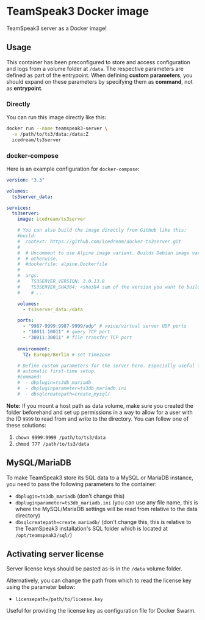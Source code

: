 # TeamSpeak3 Docker image

TeamSpeak3 server as a Docker image!

## Usage

This container has been preconfigured to store and access configuration and
logs from a volume folder at `/data`. The respective parameters are defined as
part of the entrypoint. When defining **custom parameters**, you should expand
on these parameters by specifying them as __command__, not as __entrypoint__.

### Directly

You can run this image directly like this:

```sh
docker run --name teamspeak3-server \
  -v /path/to/ts3/data:/data:Z
  icedream/ts3server
```

### docker-compose

Here is an example configuration for `docker-compose`:

```yaml
version: "3.3"

volumes:
  ts3server_data:

services:
  ts3server:
    image: icedream/ts3server

    # You can also build the image directly from GitHub like this:
    #build:
    #  context: https://github.com/icedream/docker-ts3server.git
    #
    #  # Uncomment to use Alpine image variant. Builds Debian image variant
    #  # otherwise.
    #  #dockerfile: alpine.Dockerfile
    #  
    #  args:
    #    TS3SERVER_VERSION: 3.0.13.8
    #    TS3SERVER_SHA384: <sha384 sum of the version you want to build for>
    #    # ...

    volumes:
      - ts3server_data:/data

    ports:
      - "9987-9999:9987-9999/udp" # voice/virtual server UDP ports
      - "10011:10011" # query TCP port
      - "30011:30011" # file transfer TCP port
    
    environment:
      TZ: Europe/Berlin # set timezone

    # Define custom parameters for the server here. Especially useful for
    # automatic first-time setup.
    #command:
    #  - dbplugin=ts3db_mariadb
    #  - dbpluginparameter=ts3db_mariadb.ini
    #  - dbsqlcreatepath=create_mysql/
```

**Note:** If you mount a host path as data volume, make sure you created the
folder beforehand and set up permissions in a way to allow for a user with the
ID `9999` to read from and write to the directory. You can follow one of these
solutions:

1. `chown 9999:9999 /path/to/ts3/data`
2. `chmod 777 /path/to/ts3/data`

## MySQL/MariaDB

To make TeamSpeak3 store its SQL data to a MySQL or MariaDB instance, you need
to pass the following parameters to the container:

- `dbplugin=ts3db_mariadb` (don't change this)
- `dbpluginparameter=ts3db_mariadb.ini` (you can use any file name, this is where the MySQL/MariaDB settings will be read from relative to the data directory)
- `dbsqlcreatepath=create_mariadb/` (don't change this, this is relative to the TeamSpeak3 installation's SQL folder which is located at `/opt/teamspeak3/sql/`)

## Activating server license

Server license keys should be pasted as-is in the `/data` volume folder.

Alternatively, you can change the path from which to read the license key using
the parameter below:

- `licensepath=/path/to/license.key`

Useful for providing the license key as configuration file for Docker Swarm.
